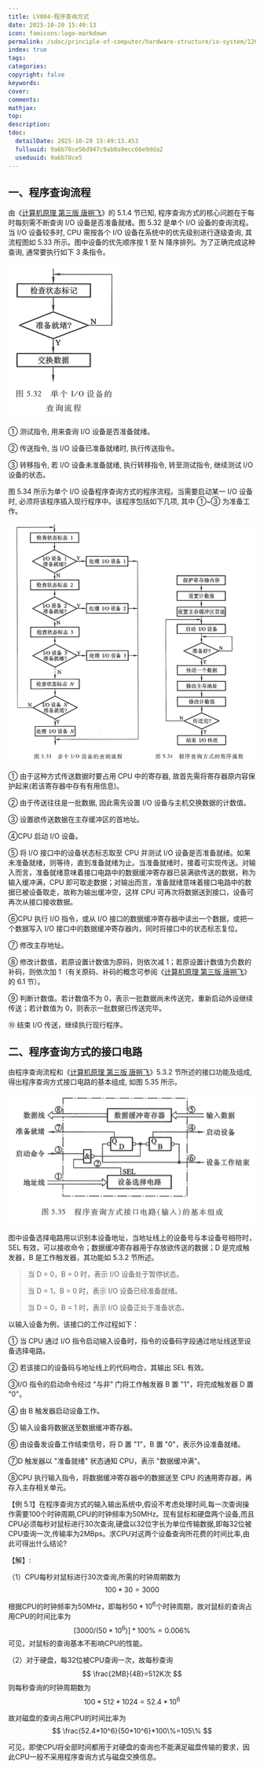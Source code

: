 ```yaml
---
title: LV004-程序查询方式
date: 2025-10-20 15:49:13
icon: famicons:logo-markdown
permalink: /sdoc/principle-of-computer/hardware-structure/io-system/126b0edcd8211c59a6b78ce5
index: true
tags:
categories:
copyright: false
keywords:
cover:
comments:
mathjax:
top:
description:
tdoc:
  detailDate: 2025-10-20 15:49:13.453
  fulluuid: 9a6b78ce56d947c9ab0a9ecc66e9dda2
  useduuid: 9a6b78ce5
---
```


<!-- more -->

## 一、程序查询流程

由《[计算机原理 第三版 唐朔飞](https://gitee.com/docs-site/computer-reference-guide/raw/master/10-%E8%AE%A1%E7%AE%97%E6%9C%BA%E7%BB%84%E6%88%90%E5%8E%9F%E7%90%86/%E8%AE%A1%E7%AE%97%E6%9C%BA%E7%BB%84%E6%88%90%E5%8E%9F%E7%90%86%E7%AC%AC3%E7%89%88%E5%94%90%E6%9C%94%E9%A3%9E.pdf)》的 5.1.4 节已知, 程序查询方式的核心问题在于每时每刻需不断查询 I/O 设备是否准备就绪。图 5.32 是单个 I/O 设备的查询流程。当 I/O 设备较多时, CPU 需按各个 I/O 设备在系统中的优先级别进行逐级查询, 其流程图如 5.33 所示。图中设备的优先顺序按 1 至 N 降序排列。为了正确完成这种查询, 通常要执行如下 3 条指令。

![image-20251020160900412](./LV004-程序查询方式/img/image-20251020160900412.png)

① 测试指令, 用来查询 I/O 设备是否准备就绪。

② 传送指令, 当 I/O 设备已准备就绪时, 执行传送指令。

③ 转移指令, 若 I/O 设备未准备就绪, 执行转移指令, 转至测试指令, 继续测试 I/O 设备的状态。

图 5.34 所示为单个 I/O 设备程序查询方式的程序流程。当需要启动某一 I/O 设备时, 必须将该程序插入现行程序中。该程序包括如下几项, 其中 ①~③ 为准备工作。

![image-20251020161728361](./LV004-程序查询方式/img/image-20251020161728361.png)

① 由于这种方式传送数据时要占用 CPU 中的寄存器, 故首先需将寄存器原内容保护起来(若该寄存器中存有有用信息)。

② 由于传送往往是一批数据, 因此需先设置 I/O 设备与主机交换数据的计数值。

③ 设置欲传送数据在主存缓冲区的首地址。

④CPU 启动 I/O 设备。

⑤ 将 I/O 接口中的设备状态标志取至 CPU 并测试 I/O 设备是否准备就绪。如果未准备就绪，则等待，直到准备就绪为止。当准备就绪时，接着可实现传送。对输入而言，准备就绪意味着接口电路中的数据缓冲寄存器已装满欲传送的数据，称为输入缓冲满，CPU 即可取走数据；对输出而言，准备就绪意味着接口电路中的数据已被设备取走，故称为输出缓冲空，这样 CPU 可再次将数据送到接口，设备可再次从接口接收数据。

⑥CPU 执行 I/O 指令，或从 I/O 接口的数据缓冲寄存器中读出一个数据，或把一个数据写入 I/O 接口中的数据缓冲寄存器内，同时将接口中的状态标志复位。

⑦ 修改主存地址。

⑧ 修改计数值，若原设置计数值为原码，则依次减 1；若原设置计数值为负数的补码，则依次加 1（有关原码、补码的概念可参阅《[计算机原理 第三版 唐朔飞](https://gitee.com/docs-site/computer-reference-guide/raw/master/10-%E8%AE%A1%E7%AE%97%E6%9C%BA%E7%BB%84%E6%88%90%E5%8E%9F%E7%90%86/%E8%AE%A1%E7%AE%97%E6%9C%BA%E7%BB%84%E6%88%90%E5%8E%9F%E7%90%86%E7%AC%AC3%E7%89%88%E5%94%90%E6%9C%94%E9%A3%9E.pdf)》的 6.1 节）。

⑨ 判断计数值。若计数值不为 0，表示一批数据尚未传送完，重新启动外设继续传送；若计数值为 0，则表示一批数据已传送完毕。

⑩ 结束 I/O 传送，继续执行现行程序。

## 二、程序查询方式的接口电路

由程序查询流程和《[计算机原理 第三版 唐朔飞](https://gitee.com/docs-site/computer-reference-guide/raw/master/10-%E8%AE%A1%E7%AE%97%E6%9C%BA%E7%BB%84%E6%88%90%E5%8E%9F%E7%90%86/%E8%AE%A1%E7%AE%97%E6%9C%BA%E7%BB%84%E6%88%90%E5%8E%9F%E7%90%86%E7%AC%AC3%E7%89%88%E5%94%90%E6%9C%94%E9%A3%9E.pdf)》5.3.2 节所述的接口功能及组成, 得出程序查询方式接口电路的基本组成, 如图 5.35 所示。

![image-20251020162015646](./LV004-程序查询方式/img/image-20251020162015646.png)

图中设备选择电路用以识别本设备地址，当地址线上的设备号与本设备号相符时，SEL 有效，可以接收命令；数据缓冲寄存器用于存放欲传送的数据；D 是完成触发器，B 是工作触发器，其功能如 5.3.2 节所述。

>当 D = 0，B = 0 时，表示 I/O 设备处于暂停状态。
>
>当 D = 1，B = 0 时，表示 I/O 设备已经准备就绪。
>
>当 D = 0，B = 1 时，表示 I/O 设备正处于准备状态。

以输入设备为例，该接口的工作过程如下：

① 当 CPU 通过 I/O 指令启动输入设备时，指令的设备码字段通过地址线送至设备选择电路。

② 若该接口的设备码与地址线上的代码吻合，其输出 SEL 有效。

③I/O 指令的启动命令经过 "与非" 门将工作触发器 B 置 "1"，将完成触发器 D 置 "0"。

④ 由 B 触发器启动设备工作。

⑤ 输入设备将数据送至数据缓冲寄存器。

⑥ 由设备发设备工作结束信号，将 D 置 "1"，B 置 "0"，表示外设准备就绪。

⑦D 触发器以 "准备就绪" 状态通知 CPU，表示 "数据缓冲满"。

⑧CPU 执行输入指令，将数据缓冲寄存器中的数据送至 CPU 的通用寄存器，再存入主存相关单元。

【例 5.1】在程序查询方式的输入输出系统中,假设不考虑处理时间,每一次查询操作需要100个时钟周期,CPU的时钟频率为50MHz。现有鼠标和硬盘两个设备,而且CPU必须每秒对鼠标进行30次查询,硬盘以32位字长为单位传输数据,即每32位被CPU查询一次,传输率为2MBps。求CPU对这两个设备查询所花费的时间比率,由此可得出什么结论?

【解】:

（1）CPU每秒对鼠标进行30次查询,所需的时钟周期数为
$$
100*30=3000
$$


根据CPU的时钟频率为50MHz，即每秒$50*10^6$个时钟周期，故对鼠标的查询占用CPU的时间比率为
$$
[3000/(50*10^6)]*100\%=0.006\%
$$
可见，对鼠标的查询基本不影响CPU的性能。

（2）对于硬盘，每32位被CPU查询一次，故每秒查询
$$
\frac{2MB}{4B}=512K次
$$
则每秒查询的时钟周期数为
$$
100*512*1024=52.4*10^6
$$


故对磁盘的查询占用CPU的时间比率为
$$
\frac{52.4*10^6}{50*10^6}*100\%=105\%
$$


可见，即使CPU将全部时间都用于对硬盘的查询也不能满足磁盘传输的要求，因此CPU一般不采用程序查询方式与磁盘交换信息。
